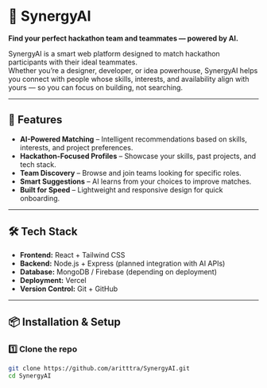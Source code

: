 # 🤝 SynergyAI  
**Find your perfect hackathon team and teammates — powered by AI.**  

SynergyAI is a smart web platform designed to match hackathon participants with their ideal teammates.  
Whether you’re a designer, developer, or idea powerhouse, SynergyAI helps you connect with people whose skills, interests, and availability align with yours — so you can focus on building, not searching.

---

## 🚀 Features  
- **AI-Powered Matching** – Intelligent recommendations based on skills, interests, and project preferences.  
- **Hackathon-Focused Profiles** – Showcase your skills, past projects, and tech stack.  
- **Team Discovery** – Browse and join teams looking for specific roles.  
- **Smart Suggestions** – AI learns from your choices to improve matches.  
- **Built for Speed** – Lightweight and responsive design for quick onboarding.  

---

## 🛠️ Tech Stack  
- **Frontend:** React + Tailwind CSS  
- **Backend:** Node.js + Express (planned integration with AI APIs)  
- **Database:** MongoDB / Firebase (depending on deployment)  
- **Deployment:** Vercel  
- **Version Control:** Git + GitHub  

---

## 📦 Installation & Setup  

### 1️⃣ Clone the repo  
```bash
git clone https://github.com/aritttra/SynergyAI.git
cd SynergyAI
